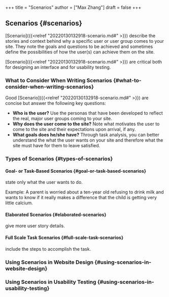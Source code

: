 +++
title = "Scenarios"
author = ["Max Zhang"]
draft = false
+++

## Scenarios {#scenarios}

[Scenario]({{<relref "20220130132918-scenario.md#" >}}) describe the stories and context behind why a specific user or user
group comes to your site.  They note the goals and questions to be achieved and
sometimes define the possibilities of how the user(s) can achieve them on the
site.

[Scenario]({{<relref "20220130132918-scenario.md#" >}}) are critical both for designing an interface and for usability testing.


### What to Consider When Writing Scenarios {#what-to-consider-when-writing-scenarios}

Good [Scenario]({{<relref "20220130132918-scenario.md#" >}}) are concise but answer the following key questions:

-   **Who is the user?** Use the personas that have been developed to reflect the
    real, major user groups coming to your site.
-   **Why does the user come to the site?** Note what motivates the user to come to
    the site and their expectations upon arrival, if any.
-   **What goals does he/she have?** Through task analysis, you can better understand
    the what the user wants on your site and therefore what the site must have for
    them to leave satisfied.


### Types of Scenarios {#types-of-scenarios}


#### Goal- or Task-Based Scenarios {#goal-or-task-based-scenarios}

state only what the user wants to do.

Example: A parent is worried about a ten-year old refusing to drink milk and
wants to know if it really makes a difference that the child is getting very
little calcium.


#### Elaborated Scenarios {#elaborated-scenarios}

give more user story details.


#### Full Scale Task Scenarios {#full-scale-task-scenarios}

include the steps to accomplish the task.


### Using Scenarios in Website Design {#using-scenarios-in-website-design}


### Using Scenarios in Usability Testing {#using-scenarios-in-usability-testing}